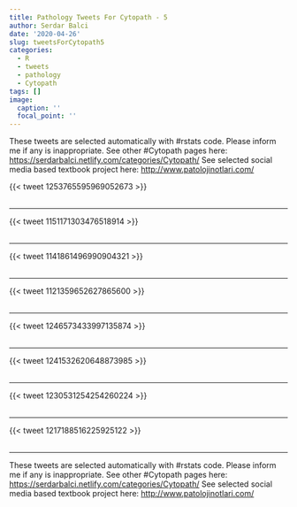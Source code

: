```yaml
---
title: Pathology Tweets For Cytopath - 5
author: Serdar Balci
date: '2020-04-26'
slug: tweetsForCytopath5
categories:
  - R
  - tweets
  - pathology
  - Cytopath
tags: []
image:
  caption: ''
  focal_point: ''
---
```



These tweets are selected automatically with #rstats code. Please inform me if any is inappropriate.
See other #Cytopath pages here: https://serdarbalci.netlify.com/categories/Cytopath/ 
See selected social media based textbook project here: http://www.patolojinotlari.com/

{{< tweet 1253765595969052673 >}}
<br>
<br>
<hr>
{{< tweet 1151171303476518914 >}}
<br>
<br>
<hr>
{{< tweet 1141861496990904321 >}}
<br>
<br>
<hr>
{{< tweet 1121359652627865600 >}}
<br>
<br>
<hr>
{{< tweet 1246573433997135874 >}}
<br>
<br>
<hr>
{{< tweet 1241532620648873985 >}}
<br>
<br>
<hr>
{{< tweet 1230531254254260224 >}}
<br>
<br>
<hr>
{{< tweet 1217188516225925122 >}}
<br>
<br>
<hr>


These tweets are selected automatically with #rstats code. Please inform me if any is inappropriate.
See other #Cytopath pages here: https://serdarbalci.netlify.com/categories/Cytopath/ 
See selected social media based textbook project here: http://www.patolojinotlari.com/
